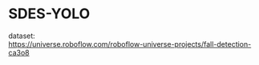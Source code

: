 # SDES-YOLO
dataset:     
https://universe.roboflow.com/roboflow-universe-projects/fall-detection-ca3o8
